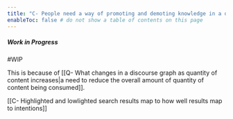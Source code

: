 ```yaml
---
title: "C- People need a way of promoting and demoting knowledge in a decentralized knowledge graph"
enableToc: false # do not show a table of contents on this page
---
```

##### Work in Progress
#WIP

This is because of [[Q- What changes in a discourse graph as quantity of content increases|a need to reduce the overall amount of quantity of content being consumed]].

[[C- Highlighted and lowlighted search results map to how well results map to intentions]]